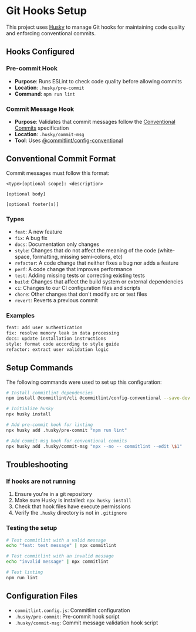 # Git Hooks Setup

This project uses [Husky](https://typicode.github.io/husky/) to manage Git hooks for maintaining code quality and enforcing conventional commits.

## Hooks Configured

### Pre-commit Hook

- **Purpose**: Runs ESLint to check code quality before allowing commits
- **Location**: `.husky/pre-commit`
- **Command**: `npm run lint`

### Commit Message Hook

- **Purpose**: Validates that commit messages follow the [Conventional Commits](https://www.conventionalcommits.org/) specification
- **Location**: `.husky/commit-msg`
- **Tool**: Uses [@commitlint/config-conventional](https://github.com/conventional-changelog/commitlint/tree/master/@commitlint/config-conventional)

## Conventional Commit Format

Commit messages must follow this format:

```
<type>[optional scope]: <description>

[optional body]

[optional footer(s)]
```

### Types

- `feat`: A new feature
- `fix`: A bug fix
- `docs`: Documentation only changes
- `style`: Changes that do not affect the meaning of the code (white-space, formatting, missing semi-colons, etc)
- `refactor`: A code change that neither fixes a bug nor adds a feature
- `perf`: A code change that improves performance
- `test`: Adding missing tests or correcting existing tests
- `build`: Changes that affect the build system or external dependencies
- `ci`: Changes to our CI configuration files and scripts
- `chore`: Other changes that don't modify src or test files
- `revert`: Reverts a previous commit

### Examples

```bash
feat: add user authentication
fix: resolve memory leak in data processing
docs: update installation instructions
style: format code according to style guide
refactor: extract user validation logic
```

## Setup Commands

The following commands were used to set up this configuration:

```bash
# Install commitlint dependencies
npm install @commitlint/cli @commitlint/config-conventional --save-dev

# Initialize husky
npx husky install

# Add pre-commit hook for linting
npx husky add .husky/pre-commit "npm run lint"

# Add commit-msg hook for conventional commits
npx husky add .husky/commit-msg "npx --no -- commitlint --edit \$1"
```

## Troubleshooting

### If hooks are not running

1. Ensure you're in a git repository
2. Make sure Husky is installed: `npx husky install`
3. Check that hook files have execute permissions
4. Verify the `.husky` directory is not in `.gitignore`

### Testing the setup

```bash
# Test commitlint with a valid message
echo "feat: test message" | npx commitlint

# Test commitlint with an invalid message
echo "invalid message" | npx commitlint

# Test linting
npm run lint
```

## Configuration Files

- `commitlint.config.js`: Commitlint configuration
- `.husky/pre-commit`: Pre-commit hook script
- `.husky/commit-msg`: Commit message validation hook script
